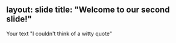 layout: slide
title: "Welcome to our second slide!"
---
Your text
"I couldn't think of a witty quote"
